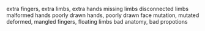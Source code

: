 extra fingers, extra limbs, extra hands
missing limbs
disconnected limbs
malformed hands
poorly drawn hands, poorly drawn face
mutation, mutated
deformed, mangled fingers, floating limbs
bad anatomy, bad propotions